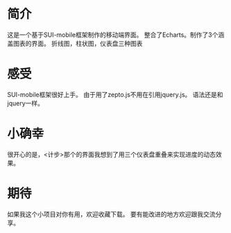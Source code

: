 # 简介
这是一个基于SUI-mobile框架制作的移动端界面。
整合了Echarts。制作了3个涵盖图表的界面。
折线图，柱状图，仪表盘三种图表

# 感受
SUI-mobile框架很好上手。
由于用了zepto.js不用在引用jquery.js。
语法还是和jquery一样。

# 小确幸
很开心的是，<计步>那个的界面我想到了用三个仪表盘重叠来实现进度的动态效果。

# 期待
如果我这个小项目对你有用，欢迎收藏下载。
要有能改进的地方欢迎跟我交流分享。
